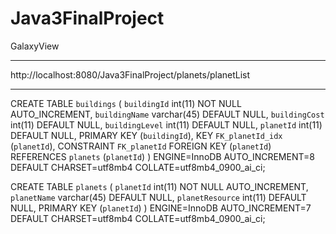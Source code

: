 # Java3FinalProject
GalaxyView

--------
http://localhost:8080/Java3FinalProject/planets/planetList

--------

CREATE TABLE `buildings` (
  `buildingId` int(11) NOT NULL AUTO_INCREMENT,
  `buildingName` varchar(45) DEFAULT NULL,
  `buildingCost` int(11) DEFAULT NULL,
  `buildingLevel` int(11) DEFAULT NULL,
  `planetId` int(11) DEFAULT NULL,
  PRIMARY KEY (`buildingId`),
  KEY `FK_planetId_idx` (`planetId`),
  CONSTRAINT `FK_planetId` FOREIGN KEY (`planetId`) REFERENCES `planets` (`planetId`)
) ENGINE=InnoDB AUTO_INCREMENT=8 DEFAULT CHARSET=utf8mb4 COLLATE=utf8mb4_0900_ai_ci;

CREATE TABLE `planets` (
  `planetId` int(11) NOT NULL AUTO_INCREMENT,
  `planetName` varchar(45) DEFAULT NULL,
  `planetResource` int(11) DEFAULT NULL,
  PRIMARY KEY (`planetId`)
) ENGINE=InnoDB AUTO_INCREMENT=7 DEFAULT CHARSET=utf8mb4 COLLATE=utf8mb4_0900_ai_ci;
